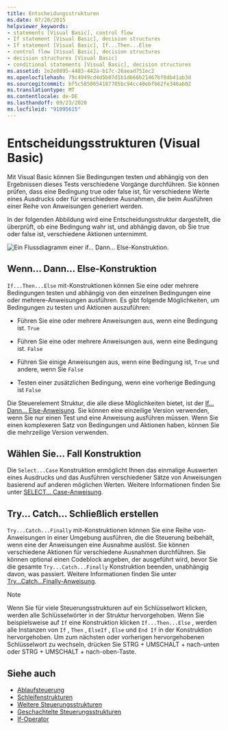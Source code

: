```yaml
---
title: Entscheidungsstrukturen
ms.date: 07/20/2015
helpviewer_keywords:
- statements [Visual Basic], control flow
- If statement [Visual Basic], decision structures
- If statement [Visual Basic], If...Then...Else
- control flow [Visual Basic], decision structures
- decision structures [Visual Basic]
- conditional statements [Visual Basic], decision structures
ms.assetid: 2e2e0895-4483-442a-b17c-26aead751ec2
ms.openlocfilehash: 79c4949cd4d5b07d1b1d666b21467bf8db41ab3d
ms.sourcegitcommit: bf5c5850654187705bc94cc40ebfb62fe346ab02
ms.translationtype: MT
ms.contentlocale: de-DE
ms.lasthandoff: 09/23/2020
ms.locfileid: "91095615"
---
```

# <a name="decision-structures-visual-basic"></a>Entscheidungsstrukturen (Visual Basic)

Mit Visual Basic können Sie Bedingungen testen und abhängig von den Ergebnissen dieses Tests verschiedene Vorgänge durchführen. Sie können prüfen, dass eine Bedingung true oder false ist, für verschiedene Werte eines Ausdrucks oder für verschiedene Ausnahmen, die beim Ausführen einer Reihe von Anweisungen generiert werden.  
  
 In der folgenden Abbildung wird eine Entscheidungsstruktur dargestellt, die überprüft, ob eine Bedingung wahr ist, und abhängig davon, ob Sie true oder false ist, verschiedene Aktionen unternimmt.  
  
 ![Ein Flussdiagramm einer if... Dann... Else-Konstruktion.](./media/decision-structures/if-then-else-construction.gif)  
  
## <a name="ifthenelse-construction"></a>Wenn... Dann... Else-Konstruktion  

 `If...Then...Else` mit-Konstruktionen können Sie eine oder mehrere Bedingungen testen und abhängig von den einzelnen Bedingungen eine oder mehrere-Anweisungen ausführen. Es gibt folgende Möglichkeiten, um Bedingungen zu testen und Aktionen auszuführen:  
  
- Führen Sie eine oder mehrere Anweisungen aus, wenn eine Bedingung ist. `True`  
  
- Führen Sie eine oder mehrere Anweisungen aus, wenn eine Bedingung ist. `False`  
  
- Führen Sie einige Anweisungen aus, wenn eine Bedingung ist, `True` und andere, wenn Sie `False`  
  
- Testen einer zusätzlichen Bedingung, wenn eine vorherige Bedingung ist `False`  
  
 Die Steuerelement Struktur, die alle diese Möglichkeiten bietet, ist der [If... Dann... Else-Anweisung](../../../language-reference/statements/if-then-else-statement.md). Sie können eine einzeilige Version verwenden, wenn Sie nur einen Test und eine Anweisung ausführen müssen. Wenn Sie einen komplexeren Satz von Bedingungen und Aktionen haben, können Sie die mehrzeilige Version verwenden.  
  
## <a name="selectcase-construction"></a>Wählen Sie... Fall Konstruktion  

 Die `Select...Case` Konstruktion ermöglicht Ihnen das einmalige Auswerten eines Ausdrucks und das Ausführen verschiedener Sätze von Anweisungen basierend auf anderen möglichen Werten. Weitere Informationen finden Sie unter [SELECT... Case-Anweisung](../../../language-reference/statements/select-case-statement.md).  
  
## <a name="trycatchfinally-construction"></a>Try... Catch... Schließlich erstellen  

 `Try...Catch...Finally` mit-Konstruktionen können Sie eine Reihe von-Anweisungen in einer Umgebung ausführen, die die Steuerung beibehält, wenn eine der Anweisungen eine Ausnahme auslöst. Sie können verschiedene Aktionen für verschiedene Ausnahmen durchführen. Sie können optional einen Codeblock angeben, der ausgeführt wird, bevor Sie die gesamte `Try...Catch...Finally` Konstruktion beenden, unabhängig davon, was passiert. Weitere Informationen finden Sie unter [Try...Catch...Finally-Anweisung](../../../language-reference/statements/try-catch-finally-statement.md).  
  
> [!NOTE]
> Wenn Sie für viele Steuerungsstrukturen auf ein Schlüsselwort klicken, werden alle Schlüsselwörter in der Struktur hervorgehoben. Wenn Sie beispielsweise auf `If` eine Konstruktion klicken `If...Then...Else` , werden alle Instanzen von `If` , `Then` , `ElseIf` , `Else` und `End If` in der Konstruktion hervorgehoben. Um zum nächsten oder vorherigen hervorgehobenen Schlüsselwort zu wechseln, drücken Sie STRG + UMSCHALT + nach-unten oder STRG + UMSCHALT + nach-oben-Taste.  
  
## <a name="see-also"></a>Siehe auch

- [Ablaufsteuerung](index.md)
- [Schleifenstrukturen](loop-structures.md)
- [Weitere Steuerungsstrukturen](other-control-structures.md)
- [Geschachtelte Steuerungsstrukturen](nested-control-structures.md)
- [If-Operator](../../../language-reference/operators/if-operator.md)
